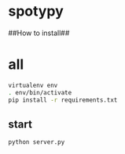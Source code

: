 spotypy
=======

##How to install##

# all
```sh
virtualenv env
. env/bin/activate
pip install -r requirements.txt
```

## start ##
```sh
python server.py
```
